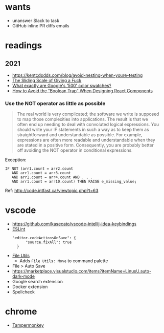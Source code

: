 # wants

- unanswer Slack to task
- GitHub inline PR diffs emails

# readings

## 2021
- https://kentcdodds.com/blog/avoid-nesting-when-youre-testing
- [The Sliding Scale of Giving a Fuck](https://capwatkins.com/blog/the-sliding-scale-of-giving-a-fuck)
- [What exactly are Google's '500' color swatches?](https://graphicdesign.stackexchange.com/questions/43021/what-exactly-are-googles-500-color-swatches)
- [How to Avoid the “Boolean Trap” When Designing React Components](https://spicefactory.co/blog/2019/03/26/how-to-avoid-the-boolean-trap-when-designing-react-components/)
### Use the NOT operator as little as possible
> The real world is very complicated; the software we write is supposed to map those complexities into applications. The result is that we often end up needing to deal with convoluted logical expressions. You should write your IF statements in such a way as to keep them as straightforward and understandable as possible. For example, expressions are often more readable and understandable when they are stated in a positive form. Consequently, you are probably better off avoiding the NOT operator in conditional expressions.

Exception:
```
IF NOT (arr1.count = arr2.count
   AND arr1.count = arr3.count
   AND arr1.count = arr4.count AND . . .
   AND arr1.count = arr10.count) THEN RAISE e_missing_value;
```

Ref: http://code.intfast.ca/viewtopic.php?t=63

# vscode

- https://github.com/kasecato/vscode-intellij-idea-keybindings
- [ESLint](https://marketplace.visualstudio.com/items?itemName=dbaeumer.vscode-eslint)
  ```
  "editor.codeActionsOnSave": {
        "source.fixAll": true
    }
  ```
- [File Utils](https://marketplace.visualstudio.com/items?itemName=sleistner.vscode-fileutils)
  - Adds `File Utils: Move` to command palette
- File > Auto Save
- https://marketplace.visualstudio.com/items?itemName=LinusU.auto-dark-mode
- Google search extension
- Docker extension
- Spellcheck

# chrome

- [Tampermonkey](https://chrome.google.com/webstore/detail/tampermonkey/dhdgffkkebhmkfjojejmpbldmpobfkfo?hl=en)
